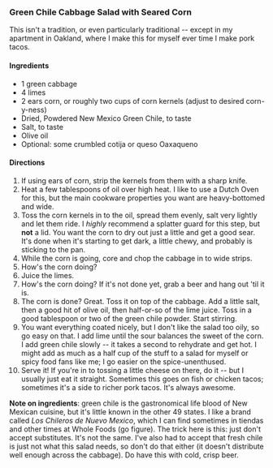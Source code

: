 ### Green Chile Cabbage Salad with Seared Corn

This isn't a tradition, or even particularly traditional -- except in my apartment in Oakland, where I make this for myself ever time I make pork tacos.

#### Ingredients

* 1 green cabbage
* 4 limes
* 2 ears corn, or roughly two cups of corn kernels (adjust to desired corn-y-ness)
* Dried, Powdered New Mexico Green Chile, to taste
* Salt, to taste
* Olive oil
* Optional: some crumbled cotija or queso Oaxaqueno

#### Directions

1. If using ears of corn, strip the kernels from them with a sharp knife.
2. Heat a few tablespoons of oil over high heat. I like to use a Dutch Oven for this, but the main cookware properties you want are heavy-bottomed and wide.
3. Toss the corn kernels in to the oil, spread them evenly, salt very lightly and let them ride. I _highly_ recommend a splatter guard for this step, but **not** a lid. You want the corn to dry out just a little and get a good sear. It's done when it's starting to get dark, a little chewy, and probably is sticking to the pan.
4. While the corn is going, core and chop the cabbage in to wide strips.
5. How's the corn doing?
6. Juice the limes.
7. How's the corn doing? If it's not done yet, grab a beer and hang out 'til it is.
8. The corn is done? Great. Toss it on top of the cabbage. Add a little salt, then a good hit of olive oil, then half-or-so of the lime juice. Toss in a good tablespoon or two of the green chile powder. Start stirring.
9. You want everything coated nicely, but I don't like the salad too oily, so go easy on that. I add lime until the sour balances the sweet of the corn. I add green chile slowly -- it takes a second to rehydrate and get hot. I might add as much as a half cup of the stuff to a salad for myself or spicy food fans like me; I go easier on the spice-unenthused.
10. Serve it! If you're in to tossing a little cheese on there, do it -- but I usually just eat it straight. Sometimes this goes on fish or chicken tacos; sometimes it's a side to richer pork tacos. It's always awesome.

**Note on ingredients**: green chile is the gastronomical life blood of New Mexican cuisine, but it's little known in the other 49 states. I like a brand called _Los Chileros de Nuevo Mexico_, which I can find sometimes in tiendas and other times at Whole Foods (go figure). The trick here is this: just don't accept substitutes. It's not the same. I've also had to accept that fresh chile is just not what this salad needs, so don't do that either (it doesn't distribute well enough across the cabbage). Do have this with cold, crisp beer.
